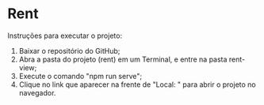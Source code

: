 # Rent

Instruções para executar o projeto:

1. Baixar o repositório do GitHub;
2. Abra a pasta do projeto (rent) em um Terminal, e entre na pasta rent-view;
3. Execute o comando "npm run serve";
4. Clique no link que aparecer na frente de "Local: " para abrir o projeto no navegador.